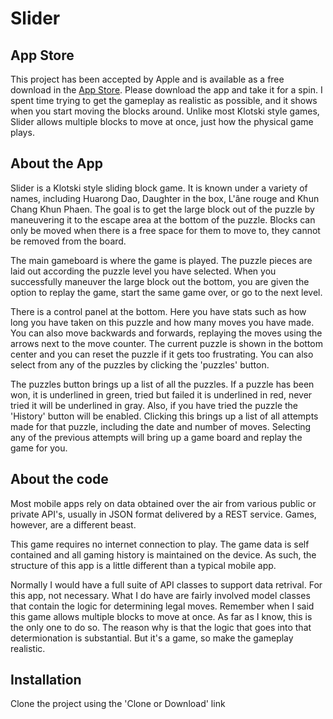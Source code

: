 # Slider

## App Store
This project has been accepted by Apple and is available as a free download in the [App Store](https://github.com/tkoinaustin/Slider.git). Please download the app and take it for a spin. I spent time trying to get the gameplay as realistic as possible, and it shows when you start moving the blocks around. Unlike most Klotski style games, Slider allows multiple blocks to move at once, just how the physical game plays.

## About the App
Slider is a Klotski style sliding block game. It is known under a variety of names, including Huarong Dao, Daughter in the box, L'âne rouge and Khun Chang Khun Phaen. The goal is to get the large block out of the puzzle by maneuvering it to the escape area at the bottom of the puzzle. Blocks can only be moved when there is a free space for them to move to, they cannot be removed from the board. 

The main gameboard is where the game is played. The puzzle pieces are laid out according the puzzle level you have selected. When you successfully maneuver the large block out the bottom, you are given the option to replay the game, start the same game over, or go to the next level.

There is a control panel at the bottom. Here you have stats such as how long you have taken on this puzzle and how many moves you have made. You can also move backwards and forwards, replaying the moves using the arrows next to the move counter. The current puzzle is shown in the bottom center and you can reset the puzzle if it gets too frustrating. You can also select from any of the puzzles by clicking the 'puzzles' button.

The puzzles button brings up a list of all the puzzles. If a puzzle has been won, it is underlined in green, tried but failed it is underlined in red, never tried it will be underlined in gray. Also, if you have tried the puzzle the 'History' button will be enabled. Clicking this brings up a list of all attempts made for that puzzle, including the date and number of moves. Selecting any of the previous attempts will bring up a game board and replay the game for you. 

## About the code
Most mobile apps rely on data obtained over the air from various public or private API's, usually in JSON format delivered by a REST service. Games, however, are a different beast. 

This game requires no internet connection to play. The game data is self contained and all gaming history is maintained on the device. As such, the structure of this app is a little different than a typical mobile app.

Normally I would have a full suite of API classes to support data retrival. For this app, not necessary. What I do have are fairly involved model classes that contain the logic for determining legal moves. Remember when I said this game allows multiple blocks to move at once. As far as I know, this is the only one to do so. The reason why is that the logic that goes into that determionation is substantial. But it's a game, so make the gameplay realistic.

## Installation

Clone the project using the 'Clone or Download' link
